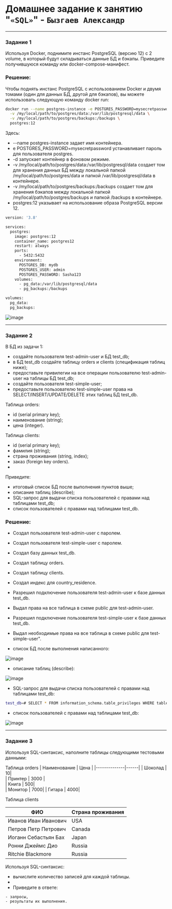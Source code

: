 # Домашнее задание к занятию "`«SQL»`" - `Бызгаев Александр`

---

### Задание 1

Используя Docker, поднимите инстанс PostgreSQL (версию 12) c 2 volume, в который будут складываться данные БД и бэкапы.
Приведите получившуюся команду или docker-compose-манифест.

### Решение:

Чтобы поднять инстанс PostgreSQL с использованием Docker и двумя томами (один для данных БД, другой для бэкапов), вы можете использовать следующую команду docker run:

```bash
docker run --name postgres-instance -e POSTGRES_PASSWORD=mysecretpassword -d \
  -v /my/local/path/to/postgres/data:/var/lib/postgresql/data \
  -v /my/local/path/to/postgres/backups:/backups \
  postgres:12
```
Здесь:
- --name postgres-instance задает имя контейнера.  
- e POSTGRES_PASSWORD=mysecretpassword устанавливает пароль для пользователя postgres.  
- -d запускает контейнер в фоновом режиме.  
- -v /my/local/path/to/postgres/data:/var/lib/postgresql/data создает том для хранения данных БД между локальной папкой /my/local/path/to/postgres/data и папкой /var/lib/postgresql/data в контейнере.  
- -v /my/local/path/to/postgres/backups:/backups создает том для хранения бэкапов между локальной папкой /my/local/path/to/postgres/backups и папкой /backups в контейнере.  
- postgres:12 указывает на использование образа PostgreSQL версии 12.  

```bash
version: '3.8'

services:
  postgres:
    image: postgres:12
    container_name: postgres12
    restart: always
    ports:
      - 5432:5432
    environment:
      POSTGRES_DB: mydb
      POSTGRES_USER: admin
      POSTGRES_PASSWORD: Sasha123
    volumes:
      - pg_data:/var/lib/postgresql/data
      - pg_backups:/backups

volumes:
  pg_data:
  pg_backups:
```
![image](https://github.com/Byzgaev-I/SQL/blob/main/1-3.png)

---

### Задание 2

В БД из задачи 1:
- создайте пользователя test-admin-user и БД test_db;  
- в БД test_db создайте таблицу orders и clients (спeцификация таблиц ниже);  
- предоставьте привилегии на все операции пользователю test-admin-user на таблицы БД test_db;  
- создайте пользователя test-simple-user;  
- предоставьте пользователю test-simple-user права на SELECT/INSERT/UPDATE/DELETE этих таблиц БД test_db.
  
Таблица orders:

- id (serial primary key);  
- наименование (string);  
- цена (integer).
  
Таблица clients:

- id (serial primary key);  
- фамилия (string);  
- страна проживания (string, index);  
- заказ (foreign key orders).
- 
Приведите:

- итоговый список БД после выполнения пунктов выше;  
- описание таблиц (describe);  
- SQL-запрос для выдачи списка пользователей с правами над таблицами test_db;  
- список пользователей с правами над таблицами test_db.

 ### Решение:

 - Создал пользователя test-admin-user с паролем.    
 - Создал пользователя test-simple-user с паролем.    
 - Создал базу данных test_db.    
 - Создал таблицу orders.    
 - Создал таблицу clients.    
 - Создал индекс для сountry_residence.    
 - Разрешил подключение пользователя test-admin-user к базе данных test_db.    
 - Выдал права на все таблица в схеме public для test-admin-user.    
 - Разрешил подключение пользователя test-simple-user к базе данных test_db.    
 - Выдал необходимые права на все таблица в схеме public для test-simple-user".    

- список БД после выполнения написанного:

![image](https://github.com/Byzgaev-I/SQL/blob/main/2-1.png)  

- описание таблиц (describe):

 ![image](https://github.com/Byzgaev-I/SQL/blob/main/2-2.png)

 - SQL-запрос для выдачи списка пользователей с правами над таблицами test_db:
```bash
test_db=# SELECT * FROM information_schema.table_privileges WHERE table_catalog = 'test_db' AND grantee LIKE 'test%';
``` 

 - список пользователей с правами над таблицами test_db:

![image](https://github.com/Byzgaev-I/SQL/blob/main/2-3.png)

---

### Задание 3

Используя SQL-синтаксис, наполните таблицы следующими тестовыми данными:  

Таблица orders 
| Наименование | Цена |
|--------------|------|
| Шоколад      | 10|  
| Принтер      | 3000 |   
| Книга        | 500|      
| Монитор      | 7000| 
| Гитара       | 4000|

Таблица clients

|ФИО| Страна проживания |
|--------------|------|
| Иванов Иван Иванович| USA|  
| Петров Петр Петрович | Canada |   
| Иоганн Себастьян Бах      | Japan|      
| Ронни Джеймс Дио     | Russia| 
| Ritchie Blackmore      | Russia|

Используя SQL-синтаксис:

- вычислите количество записей для каждой таблицы.
- 
- Приведите в ответе:
 
```bash
- запросы,
- результаты их выполнения.
``` 



















